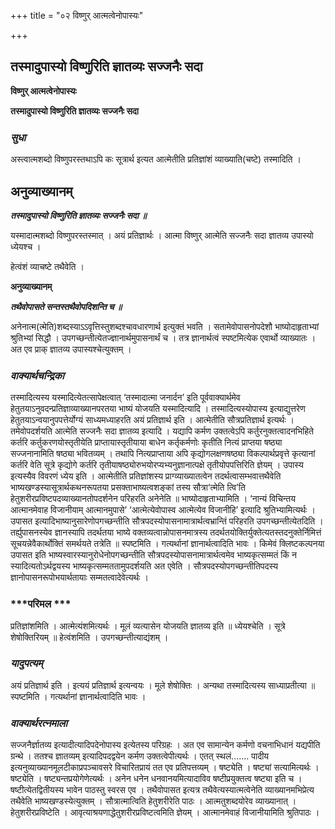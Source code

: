 +++
title = "०२ विष्णुर् आत्मत्वेनोपास्यः"

+++


## तस्मादुपास्यो विष्णुरिति ज्ञातव्यः सज्जनैः सदा

**विष्णुर् आत्मत्वेनोपास्यः**

**तस्मादुपास्यो विष्णुरिति ज्ञातव्यः सज्जनैः सदा**

### ***सुधा***

अस्त्वात्मशब्दो विष्णुपरस्तथाऽपि कः सूत्रार्थ इत्यत आत्मेतीति प्रतिज्ञांशं व्याख्याति(चष्टे) तस्मादिति ।

## **अनुव्याख्यानम्**

***तस्मादुपास्यो विष्णुरिति ज्ञातव्यः सज्जनैः सदा ॥***

यस्मादात्मशब्दो विष्णुपरस्तस्मात् । अयं प्रतिज्ञार्थः । आत्मा विष्णुर् आत्मेति सज्जनैः सदा ज्ञातव्य उपास्यो ध्येयश्च ।

हेत्वंशं व्याचष्टे तथैवेति ।

**अनुव्याख्यानम्**

***तथैवोपासते सन्तस्तथैवोपदिशन्ति च ॥***

अनेनात्म(त्मेति)शब्दस्याऽऽवृत्तिस्तुशब्दश्चावधारणार्थ इत्युक्तं भवति । सतामेवोपासनोपदेशौ भाष्योदाहृताभ्यां श्रुतिभ्यां सिद्धौ । उपगच्छन्तीत्येतज्ज्ञानार्थमुपासनार्थं च । तत्र ज्ञानार्थत्वं स्पष्टमित्येक एवार्थो व्याख्यातः । अत एव प्राक् ज्ञातव्य उपास्यश्चेत्युक्तम् ।

### ***वाक्यार्थचन्द्रिका***

तस्मादित्यस्य यस्मादित्येतत्सापेक्षत्वात् ‘तस्मादात्मा जनार्दन’ इति पूर्ववाक्यार्थमेव हेतुतयाऽनुवदन्प्रतिज्ञाव्याख्यानपरतया भाष्यं योजयति यस्मादित्यादि । तस्मादित्यस्योपास्य इत्याद्युत्तरेण हेतुतयाऽन्वयानुपपत्तेर्योग्यं साध्यमध्याहरति अयं प्रतिज्ञार्थ इति । आत्मेतीति सौत्रप्रतिज्ञार्थ इत्यर्थः । तमेवोपदर्शयति आत्मेति सज्जनैः सदा ज्ञातव्य इत्यादि । यद्यापि कर्मण उक्तत्वेऽपि कर्तुरनुक्तत्वादनभिहिते कर्तरि कर्तुकरणयोस्तृतीयेति प्राप्तायास्तृतीयाया बाधेन कर्तृकर्मणोः कृतीति नित्यं प्राप्तया षष्ठ्या सज्जनानामिति षष्ठ्या भवितव्यम् । तथापि नित्यप्राप्ताया अपि कृद्योगलक्षणषष्ठ्या विकल्पार्थप्रवृत्ते कृत्यानां कर्तरि वेति सूत्रे कृद्योगे कर्तरि तृतीयाषष्ठ्योरुभयोरप्यभ्यनुज्ञानात्पक्षे तृतीयोपपत्तिरिति ज्ञेयम् । उपास्य इत्यस्यैव विवरणं ध्येय इति । आत्मेतीति प्रतिज्ञांशस्य प्राग्व्याख्यातत्वेन तदर्थत्वासम्भवात्तथैवेति भाष्यखण्डस्यासूत्रार्थकथनरूपतया प्रसक्ताभाष्यत्वशङ्कां तस्य सौत्रा‘त्मेति त्वि’ति हेतुशरीरप्रविष्टपदव्याख्यानतोपदर्शनेन परिहरति अनेनेति ॥ भाष्योदाहृताभ्यामिति । ‘नान्यं विचिन्तय आत्मानमेवाह विजानीयाम् आत्मानमुपासे’ ‘आत्मेत्येवोपास्व आत्मेत्येव विजानीहि’ इत्यादि श्रुतिभ्यामित्यर्थः । उपासत इत्यादिभाष्यानुसारेणोपगच्छन्तीति सौत्रपदस्योपासनामात्रार्थत्वभ्रान्तिं परिहरति उपगच्छन्तीत्येतदिति । तर्ह्युपासनस्येव ज्ञानस्यापि तदर्थतया भाष्ये वक्तव्यत्वान्नोपासनमात्रस्य तदर्थतयोक्तिर्युक्तेत्यतस्तदनुक्तेर्निमित्तं सूचयन्नेवैकार्थोक्तिं समर्थयते तत्रेति ॥ स्पष्टमिति । गत्यर्थानां ज्ञानार्थत्वादिति भावः । किमेवं क्लिष्टकल्पनया उपासत इति भाष्यस्वारस्यानुरोधेनोपगच्छन्तीति सौत्रपदस्योपासनामात्रार्थत्वमेव भाष्यकृत्सम्मतं किं न स्यादित्यतोऽर्थद्वयस्य भाष्यकृत्सम्मततामुपदर्शयति अत एवेति । सौत्रपदस्योपगच्छन्तीतिपदस्य ज्ञानोपासनरूपोभयार्थतायाः सम्मतत्वादेवेत्यर्थः ।

### ***परिमल ***

प्रतिज्ञांशमिति । आत्मेत्यंशमित्यर्थः । मूलं व्यत्यासेन योजयति ज्ञातव्य इति ॥ ध्येयश्चेति । सूत्रे शेषोक्तिरियम् ॥ हेत्वंशमिति । उपगच्छन्तीत्याद्यंशम् ।

### ***यादुपत्यम्***

अयं प्रतिज्ञार्थ इति । इत्ययं प्रतिज्ञार्थ इत्यन्वयः । मूले शेषोक्तिः । अन्यथा तस्मादित्यस्य साध्याप्रतीत्या ॥ स्पष्टमिति । गत्यर्थानां ज्ञानार्थत्वादिति भावः ।

### ***वाक्यार्थरत्नमाला***

सज्जनैर्ज्ञातव्य इत्यादीत्यादिपदेनोपास्य इत्येतस्य परिग्रहः । अत एव सामान्येन कर्मणो वचनाभिधानं यद्यपीति ग्रन्थे । ततश्च ज्ञातव्यम् इत्यादिपदद्वयेन कर्मण उक्तत्वेपीत्यर्थः । एतत् स्थलं....... पादीय इत्यनुव्याख्यानमूलटीकाप्रपञ्चावसरे विचारितप्रायं तत एव प्रतिपत्तव्यम् । षष्ट्येति । षष्ट्यां सत्यामित्यर्थः । षष्ट्येति । षष्ट्यन्तप्रयोगेणेत्यर्थः । अनेन धनेन धनवानयमित्यादाविव षष्टीप्रयुक्तत्व षष्ट्या इति च । षष्टीत्येतद्वितीयस्य भावेन पाठस्तु स्वरस एव । तथैवोपासत इत्यत्र तथैवेत्यस्यात्मत्वेनेति व्याख्यानमभिप्रेत्य तथैवेति भाष्यखण्डस्येत्युक्तम् । सौत्रात्मात्विति हेतुशरीरेति पाठः । आत्मतुशब्दयोरेव व्याख्यानात् । हेतुशरीरप्रविष्टेति । आवृत्याश्रयणाद्धेतुशरीरप्रविष्टत्वमिति ज्ञेयम् । आत्मानमेवाहं विजानीयामिति श्रुतिपाठः ।

